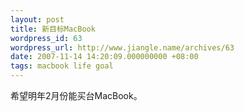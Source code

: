 ```yaml
---
layout: post
title: 新目标MacBook
wordpress_id: 63
wordpress_url: http://www.jiangle.name/archives/63
date: 2007-11-14 14:20:09.000000000 +08:00
tags: macbook life goal
---
```

希望明年2月份能买台MacBook。
